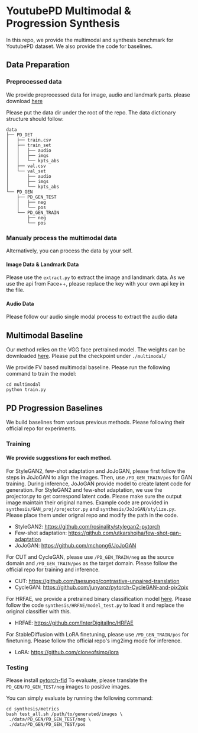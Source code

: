 

# YoutubePD Multimodal & Progression Synthesis
In this repo, we provide the multimodal and synthesis benchmark for YoutubePD dataset. We also provide the code for baselines.
## Data Preparation

### Preprocessed data
We provide preprocessed data for image, audio and landmark parts. please download [here](https://drive.google.com/file/d/1ofeOXywHlhXlWQiwclEHGhZFKJAxHk0E/view?usp=sharing)

Please put the data dir under the root of the repo. The data dictionary structure should follow:
```
data
├── PD_DET
│   ├── train.csv
│   ├── train_set
│   │   ├── audio
│   │   ├── imgs
│   │   └── kpts_abs
│   ├── val.csv
│   └── val_set
│       ├── audio
│       ├── imgs
│       └── kpts_abs
└── PD_GEN
    ├── PD_GEN_TEST
    │   ├── neg
    │   └── pos
    └── PD_GEN_TRAIN
        ├── neg
        └── pos
```

### Manualy process the multimodal data
Alternatively, you can process the data by your self. 

#### Image Data & Landmark Data
Please use the `extract.py` to extract the image and landmark data. As we use the api from Face++, please replace the key with your own api key in the file.
#### Audio Data
Please follow our audio single modal process to extract the audio data

## Multimodal Baseline
Our method relies on the VGG face pretrained model. The weights can be downloaded [here](https://drive.google.com/file/d/1Zq5b9h-qlEVvK_aZKIzy8Y29Xq7bylqb/view?usp=sharing). Please put the checkpoint under `./multimodal/`

We provide FV based multimodal baseline. Please run the following command to train the model:
```
cd multimodal
python train.py
```
## PD Progression Baselines
We build baselines from various previous methods. Please following their official repo for experiments. 
### Training

#### We provide suggestions for each method.
For StyleGAN2, few-shot adaptation and JoJoGAN, please  first follow the steps in JoJoGAN to align the images. Then, use `/PD_GEN_TRAIN/pos` for GAN training. During inference, JoJoGAN provide model to create latent code for generation. For StyleGAN2 and few-shot adaptation, we use the projector.py to get correspond latent code. Please make sure the output image maintain their original names. Example code are provided in `synthesis/GAN_proj/projector.py` and `synthesis/JoJoGAN/stylize.py`. Please place them under orignal repo and modify the path in the code.
* StyleGAN2: https://github.com/rosinality/stylegan2-pytorch
* Few-shot adaptation: https://github.com/utkarshojha/few-shot-gan-adaptation
* JoJoGAN: https://github.com/mchong6/JoJoGAN

For CUT and CycleGAN, please use `/PD_GEN_TRAIN/neg` as the source domain and `/PD_GEN_TRAIN/pos` as the target domain. Please follow the official repo for training and inference.
* CUT: https://github.com/taesungp/contrastive-unpaired-translation
* CycleGAN: https://github.com/junyanz/pytorch-CycleGAN-and-pix2pix

For HRFAE, we provide a pretrained binary classification model [here](https://drive.google.com/file/d/1OZ9neQgRNQcgftEXEIzGtECNgITwF101/view?usp=sharing). Please follow the code `synthesis/HRFAE/model_test.py` to load it and replace the original classifier with this.
* HRFAE: https://github.com/InterDigitalInc/HRFAE

For StableDiffusion with LoRA finetuning, please use `/PD_GEN_TRAIN/pos` for finetuning. Please follow the official repo's img2img mode for inference.
* LoRA: https://github.com/cloneofsimo/lora

### Testing

Please install [pytorch-fid](https://github.com/mseitzer/pytorch-fid)
To evaluate, please translate the `PD_GEN/PD_GEN_TEST/neg` images to positive images.

You can simply evaluate by running the following command:
```
cd synthesis/metrics
bash test_all.sh /path/to/generated/images \
 ./data/PD_GEN/PD_GEN_TEST/neg \
 ./data/PD_GEN/PD_GEN_TEST/pos
```







